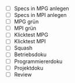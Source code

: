 - [ ] Specs in MPG anlegen
- [ ] Specs in MPI anlegen
- [ ] MPG grün
- [ ] MPI grün
- [ ] Klicktest MPG
- [ ] Klicktest MPI
- [ ] Squash
- [ ] Betriebsdoku
- [ ] Programmiererdoku
- [ ] Projektdoku
- [ ] Review
